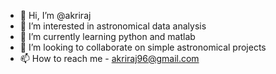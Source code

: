 - 👋 Hi, I’m @akriraj
- 👀 I’m interested in astronomical data analysis
- 🌱 I’m currently learning python and matlab
- 💞️ I’m looking to collaborate on simple astronomical projects
- 📫 How to reach me - akriraj96@gmail.com

<!---
akriraj/akriraj is a ✨ special ✨ repository because its `README.md` (this file) appears on your GitHub profile.
You can click the Preview link to take a look at your changes.
--->
